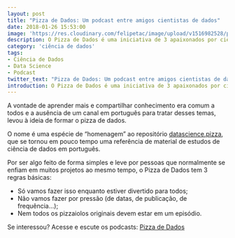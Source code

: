 ```yaml
---
layout: post
title: "Pizza de Dados: Um podcast entre amigos cientistas de dados"
date: 2018-01-26 15:53:00
image: 'https://res.cloudinary.com/felipetac/image/upload/v1516982528/pizza-de-dados_msj6sf.png'
description: O Pizza de Dados é uma iniciativa de 3 apaixonados por ciência de dados que viviam discutindo assuntos, links e conselhos de carreira.
category: 'ciência de dados'
tags:
- Ciência de Dados
- Data Science
- Podcast
twitter_text: "Pizza de Dados: Um podcast entre amigos cientistas de dados"
introduction: O Pizza de Dados é uma iniciativa de 3 apaixonados por ciência de dados que viviam discutindo assuntos, links e conselhos de carreira. Conheça!
---
```

A vontade de aprender mais e compartilhar conhecimento era comum a todos e a ausência de um canal em português para tratar desses temas, levou à ideia de formar o pizza de dados.

O nome é uma espécie de “homenagem” ao repositório [datascience.pizza](https://github.com/leportella/datascience-pizza), que se tornou em pouco tempo uma referência de material de estudos de ciência de dados em português.

Por ser algo feito de forma simples e leve por pessoas que normalmente se enfiam em muitos projetos ao mesmo tempo, o Pizza de Dados tem 3 regras básicas:

- Só vamos fazer isso enquanto estiver divertido para todos;
- Não vamos fazer por pressão (de datas, de publicação, de frequência…);
- Nem todos os pizzaiolos originais devem estar em um episódio.

Se interessou? Acesse e escute os podcasts: [Pizza de Dados](http://podcast.datascience.pizza/)
